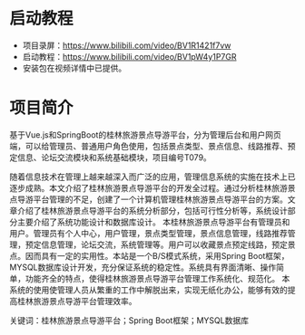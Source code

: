 # 启动教程

- 项目录屏：https://www.bilibili.com/video/BV1R1421f7vw
- 启动教程：https://www.bilibili.com/video/BV1pW4y1P7GR
- 安装包在视频详情中已提供。


# 项目简介
基于Vue.js和SpringBoot的桂林旅游景点导游平台，分为管理后台和用户网页端，可以给管理员、普通用户角色使用，包括景点类型、景点信息、线路推荐、预定信息、论坛交流模块和系统基础模块，项目编号T079。

随着信息技术在管理上越来越深入而广泛的应用，管理信息系统的实施在技术上已逐步成熟。本文介绍了桂林旅游景点导游平台的开发全过程。通过分析桂林旅游景点导游平台管理的不足，创建了一个计算机管理桂林旅游景点导游平台的方案。文章介绍了桂林旅游景点导游平台的系统分析部分，包括可行性分析等，系统设计部分主要介绍了系统功能设计和数据库设计。
本桂林旅游景点导游平台有管理员和用户。管理员有个人中心，用户管理，景点类型管理，景点信息管理，线路推荐管理，预定信息管理，论坛交流，系统管理等。用户可以收藏景点预定线路，预定景点。因而具有一定的实用性。本站是一个B/S模式系统，采用Spring Boot框架，MYSQL数据库设计开发，充分保证系统的稳定性。系统具有界面清晰、操作简单，功能齐全的特点，使得桂林旅游景点导游平台管理工作系统化、规范化。
本系统的使用使管理人员从繁重的工作中解脱出来，实现无纸化办公，能够有效的提高桂林旅游景点导游平台管理效率。

关键词：桂林旅游景点导游平台；Spring Boot框架；MYSQL数据库
